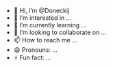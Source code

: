 - 👋 Hi, I’m @Doneckij
- 👀 I’m interested in ...
- 🌱 I’m currently learning ...
- 💞️ I’m looking to collaborate on ...
- 📫 How to reach me ...
- 😄 Pronouns: ...
- ⚡ Fun fact: ...

<!---
Doneckij/Doneckij is a ✨ special ✨ repository because its `README.md` (this file) appears on your GitHub profile.
You can click the Preview link to take a look at your changes.
--->
